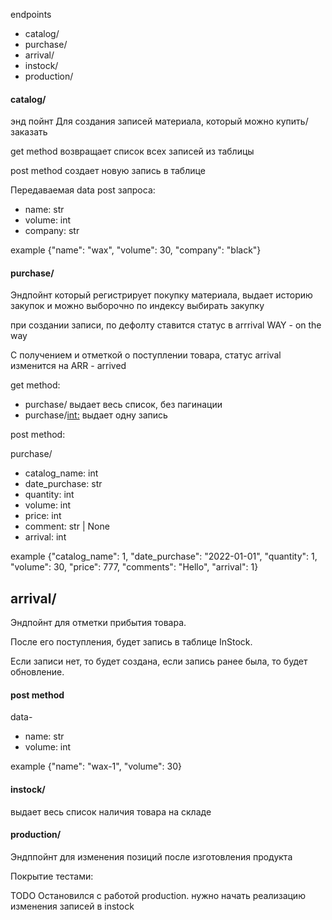 endpoints

- catalog/
- purchase/
- arrival/
- instock/
- production/

#### catalog/
энд пойнт Для создания записей материала, который можно купить/заказать

get method возвращает список всех записей из таблицы

post method создает новую запись в таблице

Передаваемая data post запроса:

- name: str
- volume: int
- company: str

example {"name": "wax", "volume": 30, "company": "black"}

#### purchase/
Эндпойнт который регистрирует покупку материала, выдает историю закупок и можно выборочно по индексу выбирать закупку

при создании записи, по дефолту ставится статус в arrrival WAY - on the way

С получением и отметкой о поступлении товара, статус arrival изменится на ARR - arrived

get method:

- purchase/ выдает весь список, без пагинации
- purchase/<int:> выдает одну запись

post method:

purchase/

- catalog_name: int
- date_purchase: str
- quantity: int
- volume: int
- price: int
- comment: str | None
- arrival: int

example {"catalog_name": 1, "date_purchase": "2022-01-01", "quantity": 1, "volume": 30, "price": 777, "comments": "Hello", "arrival": 1}

arrival/
-
Эндпойнт для отметки прибытия товара.

После его поступления, будет запись в таблице InStock.

Если записи нет, то будет создана, если запись ранее была, то будет обновление.

#### post method

data-
- name: str
- volume: int

example {"name": "wax-1", "volume": 30}


#### instock/

выдает весь список наличия товара на складе


#### production/

Эндппойнт для изменения позиций после изготовления продукта

Покрытие тестами:

TODO
Остановился с работой production. нужно начать реализацию изменения записей в instock